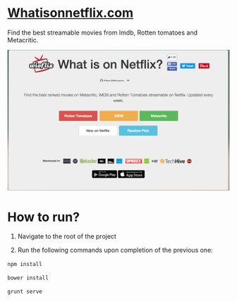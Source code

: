 # [Whatisonnetflix.com](http://whatisonnetflix.com/#/)

Find the best streamable movies from Imdb, Rotten tomatoes and Metacritic.


![alt](https://github.com/ltalhouarne/whatisonnetflix/blob/master/screenshot/screenshot.png)

# How to run?

1) Navigate to the root of the project

2) Run the following commands upon completion of the previous one:

`npm install`

`bower install`

`grunt serve`
